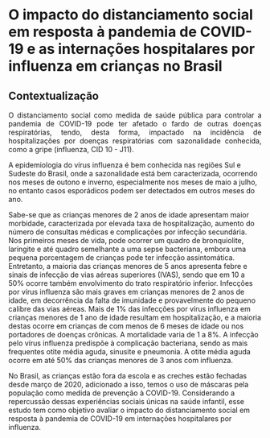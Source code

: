 # O impacto do distanciamento social em resposta à pandemia de COVID-19 e as internações hospitalares por influenza em crianças no Brasil 
## Contextualização
<p align="justify">
O distanciamento social como medida de saúde pública para controlar a pandemia de COVID-19 pode ter afetado o fardo de outras doenças respiratórias, tendo, desta forma, impactado na incidência de hospitalizações por doenças respiratórias com sazonalidade conhecida, como a gripe (influenza, CID 10 - J11).
  
A epidemiologia do vírus influenza é bem conhecida nas regiões Sul e Sudeste do Brasil, onde a sazonalidade está bem caracterizada, ocorrendo nos meses de outono e inverno, especialmente nos meses de maio a julho, no entanto casos esporádicos podem ser detectados em outros meses do ano.

Sabe-se que as crianças menores de 2 anos de idade apresentam maior morbidade, caracterizada por elevada taxa de hospitalização, aumento do número de consultas médicas e complicações por infecção secundária. Nos primeiros meses de vida, pode ocorrer um quadro de bronquiolite, laringite e até quadro semelhante a uma sepse bacteriana, embora uma pequena porcentagem de crianças pode ter infecção assintomática. Entretanto, a maioria das crianças menores de 5 anos apresenta febre e sinais de infecção de vias aéreas superiores (IVAS), sendo que em 10 a 50% ocorre também envolvimento do trato respiratório inferior. Infecções por vírus influenza são mais graves em crianças menores de 2 anos de idade, em decorrência da falta de imunidade e provavelmente do pequeno calibre das vias aéreas. Mais de 1% das infecções por vírus influenza em crianças menores de 1 ano de idade resultam em hospitalização, e a maioria destas ocorre em crianças de com menos de 6 meses de idade ou nos portadores de doenças crônicas. A mortalidade varia de 1 a 8%. A infecção pelo vírus influenza predispõe à complicação bacteriana, sendo as mais frequentes otite média aguda, sinusite e pneumonia. A otite média aguda ocorre em até 50% das crianças menores de 3 anos com influenza.

No Brasil, as crianças estão fora da escola e as creches estão fechadas desde março de 2020, adicionado a isso, temos o uso de máscaras pela população como medida de prevenção à COVID-19. Considerando a repercussão dessas experiências sociais únicas na saúde infantil, esse estudo tem como objetivo avaliar o impacto do distanciamento social em resposta à pandemia de COVID-19 em internações hospitalares por influenza. 
</p>
